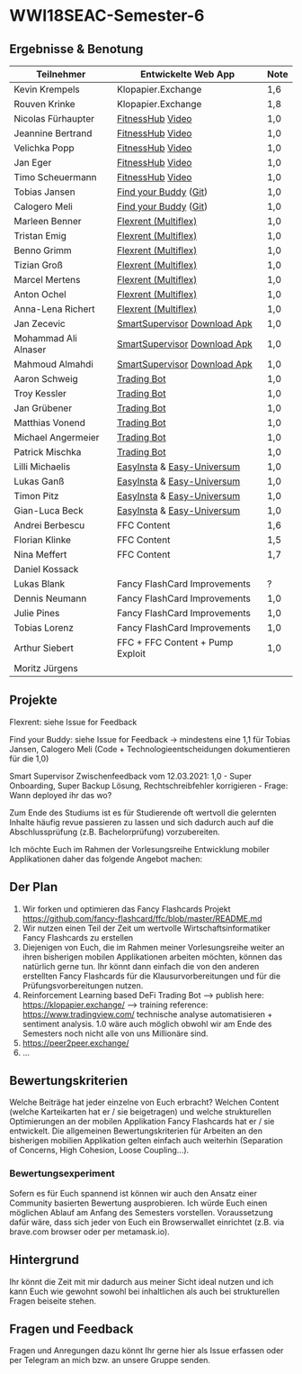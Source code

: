 # WWI18SEAC-Semester-6

## Ergebnisse & Benotung 

| Teilnehmer | Entwickelte Web App | Note |
|----------------------|----------|----------|
| Kevin Krempels | Klopapier.Exchange  | 1,6  | 
| Rouven Krinke | Klopapier.Exchange | 1,8  | 
| Nicolas Fürhaupter | [FitnessHub](https://fitnesshub.app/) [Video](https://www.youtube.com/watch?v=5BLDFXKyVsQ)  | 1,0  | 
| Jeannine Bertrand | [FitnessHub](https://fitnesshub.app/) [Video](https://www.youtube.com/watch?v=5BLDFXKyVsQ) | 1,0  | 
| Velichka Popp | [FitnessHub](https://fitnesshub.app/) [Video](https://www.youtube.com/watch?v=5BLDFXKyVsQ) |  1,0 | 
| Jan Eger | [FitnessHub](https://fitnesshub.app/) [Video](https://www.youtube.com/watch?v=5BLDFXKyVsQ) | 1,0  | 
| Timo Scheuermann | [FitnessHub](https://fitnesshub.app/) [Video](https://www.youtube.com/watch?v=5BLDFXKyVsQ) | 1,0  | 
| Tobias Jansen | [Find your Buddy](https://findyourbuddy.tjbn.de/) ([Git](https://git.tjbn.de/findyourbuddy)) | 1,0 | 
| Calogero Meli | [Find your Buddy](https://findyourbuddy.tjbn.de/) ([Git](https://git.tjbn.de/findyourbuddy)) | 1,0  | 
| Marleen Benner | [Flexrent (Multiflex)](https://github.com/Multiflexxx/FlexRent) | 1,0  | 
| Tristan Emig | [Flexrent (Multiflex)](https://github.com/Multiflexxx/FlexRent)  | 1,0  | 
| Benno Grimm | [Flexrent (Multiflex)](https://github.com/Multiflexxx/FlexRent) | 1,0  | 
| Tizian Groß | [Flexrent (Multiflex)](https://github.com/Multiflexxx/FlexRent)  |  1,0 | 
| Marcel Mertens | [Flexrent (Multiflex)](https://github.com/Multiflexxx/FlexRent) | 1,0  | 
| Anton Ochel | [Flexrent (Multiflex)](https://github.com/Multiflexxx/FlexRent) | 1,0  | 
| Anna-Lena Richert | [Flexrent (Multiflex)](https://github.com/Multiflexxx/FlexRent) |  1,0 | 
| Jan Zecevic | [SmartSupervisor](https://git.tjbn.de/schuelerverwaltung) [Download Apk](https://sap-my.sharepoint.com/:u:/p/mohammad_ali_alnaser/ESg9QJBfWvNNjB497qP1aTABCnDcT4f0MFRHPpnZHm9xxA?e=FctOA7)| 1,0  | 
| Mohammad Ali Alnaser | [SmartSupervisor](https://git.tjbn.de/schuelerverwaltung) [Download Apk](https://sap-my.sharepoint.com/:u:/p/mohammad_ali_alnaser/ESg9QJBfWvNNjB497qP1aTABCnDcT4f0MFRHPpnZHm9xxA?e=FctOA7)| 1,0  | 
| Mahmoud Almahdi |  [SmartSupervisor](https://git.tjbn.de/schuelerverwaltung) [Download Apk](https://sap-my.sharepoint.com/:u:/p/mohammad_ali_alnaser/ESg9QJBfWvNNjB497qP1aTABCnDcT4f0MFRHPpnZHm9xxA?e=FctOA7)  | 1,0  | 
| Aaron Schweig | [Trading Bot](https://github.com/michael-spengler/ml-server) | 1,0 | 
| Troy Kessler | [Trading Bot](https://github.com/michael-spengler/ml-server) | 1,0  | 
| Jan Grübener | [Trading Bot](https://github.com/michael-spengler/ml-server) | 1,0  | 
| Matthias Vonend | [Trading Bot](https://github.com/michael-spengler/ml-server) | 1,0  | 
| Michael Angermeier | [Trading Bot](https://github.com/michael-spengler/ml-server) | 1,0  | 
| Patrick Mischka | [Trading Bot](https://github.com/michael-spengler/ml-server) | 1,0  |
| Lilli Michaelis | [EasyInsta](https://youtu.be/joys6F5tcio) & [Easy-Universum](https://github.com/timonpitz/EasyInsta) | 1,0 | 
| Lukas Ganß | [EasyInsta](https://youtu.be/joys6F5tcio) & [Easy-Universum](https://github.com/timonpitz/EasyInsta) | 1,0  | 
| Timon Pitz | [EasyInsta](https://youtu.be/joys6F5tcio) & [Easy-Universum](https://github.com/timonpitz/EasyInsta) | 1,0  | 
| Gian-Luca Beck | [EasyInsta](https://youtu.be/joys6F5tcio) & [Easy-Universum](https://github.com/timonpitz/EasyInsta) | 1,0  | 
| Andrei Berbescu | FFC Content | 1,6  | 
| Florian Klinke | FFC Content | 1,5  | 
| Nina Meffert | FFC Content | 1,7  | 
| Daniel Kossack |  |   | 
| Lukas Blank | Fancy FlashCard Improvements | ? | 
| Dennis Neumann | Fancy FlashCard Improvements | 1,0  | 
| Julie Pines | Fancy FlashCard Improvements | 1,0 | 
| Tobias Lorenz | Fancy FlashCard Improvements | 1,0 |
| Arthur Siebert | FFC + FFC Content + Pump Exploit | 1,0 | 
| Moritz Jürgens |  |   | 

## Projekte
Flexrent: siehe Issue for Feedback  

Find your Buddy: siehe Issue for Feedback -> mindestens eine 1,1 für Tobias Jansen, Calogero Meli (Code + Technologieentscheidungen dokumentieren für die 1,0)  

Smart Supervisor Zwischenfeedback vom 12.03.2021: 1,0  - Super Onboarding, Super Backup Lösung, Rechtschreibfehler korrigieren - Frage: Wann deployed ihr das wo?

Zum Ende des Studiums ist es für Studierende oft wertvoll die gelernten Inhalte häufig revue passieren zu lassen und sich dadurch auch auf die Abschlussprüfung (z.B. Bachelorprüfung) vorzubereiten. 

Ich möchte Euch im Rahmen der Vorlesungsreihe Entwicklung mobiler Applikationen daher das folgende Angebot machen:

## Der Plan
1. Wir forken und optimieren das Fancy Flashcards Projekt https://github.com/fancy-flashcard/ffc/blob/master/README.md
2. Wir nutzen einen Teil der Zeit um wertvolle Wirtschaftsinformatiker Fancy Flashcards zu erstellen 
3. Diejenigen von Euch, die im Rahmen meiner Vorlesungsreihe weiter an ihren bisherigen mobilen Applikationen arbeiten möchten, können das natürlich gerne tun. Ihr könnt dann einfach die von den anderen erstellten Fancy Flashcards für die Klausurvorbereitungen und für die Prüfungsvorbereitungen nutzen.  
4. Reinforcement Learning based DeFi Trading Bot --> publish here: https://klopapier.exchange/ --> training reference: https://www.tradingview.com/ technische analyse automatisieren + sentiment analysis. 1.0 wäre auch möglich obwohl wir am Ende des Semesters noch nicht alle von uns Millionäre sind. 
5. https://peer2peer.exchange/
6. ...  

## Bewertungskriterien
Welche Beiträge hat jeder einzelne von Euch erbracht? Welchen Content (welche Karteikarten hat er / sie beigetragen) und welche strukturellen Optimierungen an der mobilen Applikation Fancy Flashcards hat er / sie entwickelt. Die allgemeinen Bewertungskriterien für Arbeiten an den bisherigen mobilien Applikation gelten einfach auch weiterhin (Separation of Concerns, High Cohesion, Loose Coupling...).

### Bewertungsexperiment
Sofern es für Euch spannend ist können wir auch den Ansatz einer Community basierten Bewertung ausprobieren. Ich würde Euch einen möglichen Ablauf am Anfang des Semesters vorstellen. Voraussetzung dafür wäre, dass sich jeder von Euch ein Browserwallet einrichtet (z.B. via brave.com browser oder per metamask.io). 

## Hintergrund
Ihr könnt die Zeit mit mir dadurch aus meiner Sicht ideal nutzen und ich kann Euch wie gewohnt sowohl bei inhaltlichen als auch bei strukturellen Fragen beiseite stehen.

## Fragen und Feedback
Fragen und Anregungen dazu könnt Ihr gerne hier als Issue erfassen oder per Telegram an mich bzw. an unsere Gruppe senden.

